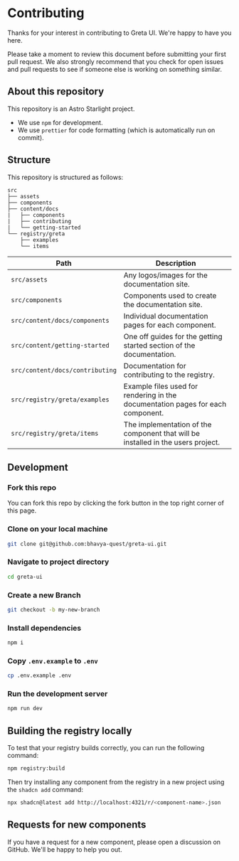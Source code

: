 # Contributing

Thanks for your interest in contributing to Greta UI. We're happy to have you here.

Please take a moment to review this document before submitting your first pull request. We also strongly recommend that you check for open issues and pull requests to see if someone else is working on something similar.

## About this repository

This repository is an Astro Starlight project.

- We use `npm` for development.
- We use `prettier` for code formatting (which is automatically run on commit).

## Structure

This repository is structured as follows:

```text
src
├── assets
├── components
├── content/docs
|   ├── components
|   ├── contributing
|   └── getting-started
└── registry/greta
    ├── examples
    └── items
```

| Path                             | Description                                                                      |
| -------------------------------- | -------------------------------------------------------------------------------- |
| `src/assets`                     | Any logos/images for the documentation site.                                     |
| `src/components`                 | Components used to create the documentation site.                                |
| `src/content/docs/components`    | Individual documentation pages for each component.                               |
| `src/content/getting-started`    | One off guides for the getting started section of the documentation.             |
| `src/content/docs/contributing`  | Documentation for contributing to the registry.                                  |
| `src/registry/greta/examples` | Example files used for rendering in the documentation pages for each component.  |
| `src/registry/greta/items`    | The implementation of the component that will be installed in the users project. |

## Development

### Fork this repo

You can fork this repo by clicking the fork button in the top right corner of this page.

### Clone on your local machine

```bash
git clone git@github.com:bhavya-quest/greta-ui.git
```

### Navigate to project directory

```bash
cd greta-ui
```

### Create a new Branch

```bash
git checkout -b my-new-branch
```

### Install dependencies

```bash
npm i
```

### Copy `.env.example` to `.env`

```bash
cp .env.example .env
```

### Run the development server

```bash
npm run dev
```

## Building the registry locally

To test that your registry builds correctly, you can run the following command:

```bash
npm registry:build
```

Then try installing any component from the registry in a new project using the `shadcn add` command:

```bash
npx shadcn@latest add http://localhost:4321/r/<component-name>.json
```

## Requests for new components

If you have a request for a new component, please open a discussion on GitHub. We'll be happy to help you out.
